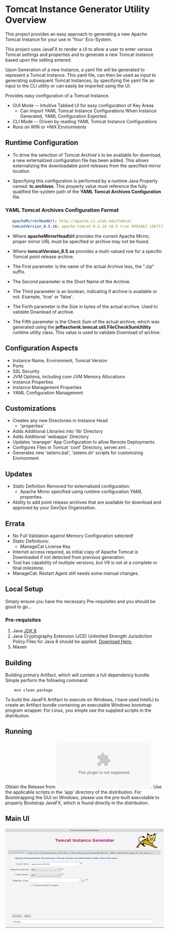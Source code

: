 # Tomcat Instance Generator Utility Overview
This project provides an easy approach to generating a new Apache Tomcat Instance for your use in
'Your' Eco-System.

This project uses JavaFX to render a UI to allow a user to enter various Tomcat settings and properties and 
to generate a new Tomcat Instance based upon the setting entered.

Upon Generation of a new Instance, a yaml file will be generated to represent a Tomcat Instance.  This yaml file,
can then be used as input to generating subsequent Tomcat Instances, by specifying the yaml file as input to
the CLI utility or can easily be imported using the UI.

Provides easy configuration of a Tomcat Instance.
* GUI Mode -- Intuitive Tabbed UI for easy configuration of Key Areas
  * Can Import YAML Tomcat Instance Configurations
  When Instance Generated, YAML Configuration Exported.
* CLI Mode -- Driven by reading YAML Tomcat Instance Configurations
* Runs on WIN or *NIX Environments

## Runtime Configuration
* To drive the selection of Tomcat Archive's to be available for download, a new externalized configuration
  file has been added. This allows externalizing the downloadable point releases from the specified mirror location.

* Specifying this configuration is performed by a runtime Java Property named: **tc.archives**.  This property value
  must reference the fully qualified file-system path of the **YAML Tomcat Archives Configuration** file.

###  YAML Tomcat Archives Configuration Format
  ```YAML
     apacheMirrorHeadUrl: http://apache.cs.utah.edu/tomcat
     tomcatVersion_8.5.16: apache-tomcat-8.5.16 v8.5 true 9992463 13bf717a94a7b8d5296e678a70004a65f0c0409f
  ```

  * Where **apacheMirrorHeadUrl** provides the current Apache Mirror, proper mirror URL must be specified or archive may not
  be found.

  * Where **tomcatVersion_8.5.xx** provides a multi-valued row for a specific Tomcat point release archive.
   * The First parameter is the name of the actual Archive less, the ".zip" suffix.
   * The Second parameter is the Short Name of the Archive.
   * The Third parameter is an boolean, indicating if archive is available or not. Example, 'true' or 'false'.
   * The Forth parameter is the Size in bytes of the actual archive. Used to validate Download of archive.
   * The Fifth parameter is the Check Sum of the actual archive, which was generated using the
     **jeffaschenk.tomcat.util.FileCheckSumUtility** runtime utility class.
     This value is used to validate Download of archive.


## Configuration Aspects
* Instance Name, Environment, Tomcat Version
* Ports
* SSL Security
* JVM Options, including core JVM Memory Allocations
* Instance Properties
* Instance Management Properties
* YAML Configuration Management

## Customizations
* Creates any new Directories in Instance Head
  * 'properties' 
* Adds Additional Libraries into 'lib' Directory
* Adds Additional 'webapps' Directory
* Updates 'manager' App Configuration to allow Remote Deployments.
* Configures Files in Tomcat 'conf' Directory, server.xml ...
* Generates new 'setenv.bat', 'setenv.sh' scripts for customizing Environment

## Updates
* Static Definition Removed for externalized configuration:
  * Apache Mirror specified using runtime configuration YAML properties.
* Ability to add point release archives that are available for download and approved by your DevOps Organization.

## Errata
* No Full Validation against Memory Configuration selected!
* Static Definitions:
  * ManageCat License Key
* Internet access required, as initial copy of Apache Tomcat is Downloaded if not detected from previous generation.
* Tool has capability of multiple versions, but V9 is not at a complete or final milestone.
* ManageCat: Restart Agent still needs some manual changes.

## Local Setup
Simply ensure you have the necessary Pre-requisites and you should be good to go...

### Pre-requisites

1. Java [JDK 8](http://www.oracle.com/technetwork/java/javase/downloads/jdk8-downloads-2133151.html)
2. Java Cryptography Extension (JCE) Unlimited Strength Jurisdiction Policy Files for Java 8 should be
applied.  [Download Here.](http://www.oracle.com/technetwork/java/javase/downloads/jce8-download-2133166.html)
3. Maven

## Building
Building primary Artifact, which will contain a full dependency bundle.  Simple perform the following command:
  ``` 
      mvn clean package 
  ```
  
  To build the JavaFX Artifact to execute on Windows, I have used IntelliJ to create an Artifact bundle containing an executable Windows bootstrap program wrapper.  For Linux, you simple use the supplied scripts in the distribution. 

## Running
Obtain the Release from ![here](https://github.com/jaschenk/Tomcat-Instance-Generator/releases/download/v1.0.0.2/Tomcat-Instance-Generator_distribution_20170427.zip). Use the applicable scripts in the 'app' directory of the distribution.  For Bootstrapping the GUI on Windows, please use the pre-built executable to properly Bootstrap JavaFX, which is found directly in the distribution.

## Main UI
![Tomcat Instance Generator UI](https://raw.githubusercontent.com/jaschenk/Tomcat-Instance-Generator/externalize/doc/images/TomcatInstanceGenerator_02.png)


